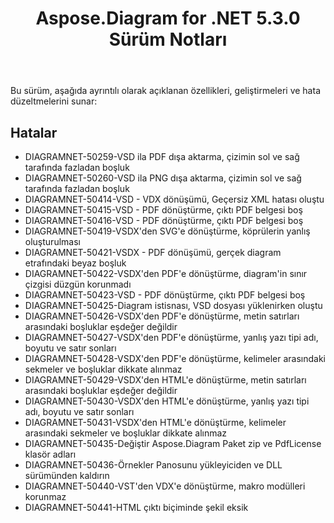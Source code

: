 ﻿---
title: Aspose.Diagram for .NET 5.3.0 Sürüm Notları
type: docs
weight: 70
url: /tr/net/aspose-diagram-for-net-5-3-0-release-notes/
---
Bu sürüm, aşağıda ayrıntılı olarak açıklanan özellikleri, geliştirmeleri ve hata düzeltmelerini sunar:
## **Hatalar**
- DIAGRAMNET-50259-VSD ila PDF dışa aktarma, çizimin sol ve sağ tarafında fazladan boşluk
- DIAGRAMNET-50260-VSD ila PNG dışa aktarma, çizimin sol ve sağ tarafında fazladan boşluk
- DIAGRAMNET-50414-VSD - VDX dönüşümü, Geçersiz XML hatası oluştu
- DIAGRAMNET-50415-VSD - PDF dönüştürme, çıktı PDF belgesi boş
- DIAGRAMNET-50416-VSD - PDF dönüştürme, çıktı PDF belgesi boş
- DIAGRAMNET-50419-VSDX'den SVG'e dönüştürme, köprülerin yanlış oluşturulması
- DIAGRAMNET-50421-VSDX - PDF dönüşümü, gerçek diagram etrafındaki beyaz boşluk
- DIAGRAMNET-50422-VSDX'den PDF'e dönüştürme, diagram'in sınır çizgisi düzgün korunmadı
- DIAGRAMNET-50423-VSD - PDF dönüştürme, çıktı PDF belgesi boş
- DIAGRAMNET-50425-Diagram istisnası, VSD dosyası yüklenirken oluştu
- DIAGRAMNET-50426-VSDX'den PDF'e dönüştürme, metin satırları arasındaki boşluklar eşdeğer değildir
- DIAGRAMNET-50427-VSDX'den PDF'e dönüştürme, yanlış yazı tipi adı, boyutu ve satır sonları
- DIAGRAMNET-50428-VSDX'den PDF'e dönüştürme, kelimeler arasındaki sekmeler ve boşluklar dikkate alınmaz
- DIAGRAMNET-50429-VSDX'den HTML'e dönüştürme, metin satırları arasındaki boşluklar eşdeğer değildir
- DIAGRAMNET-50430-VSDX'den HTML'e dönüştürme, yanlış yazı tipi adı, boyutu ve satır sonları
- DIAGRAMNET-50431-VSDX'den HTML'e dönüştürme, kelimeler arasındaki sekmeler ve boşluklar dikkate alınmaz
- DIAGRAMNET-50435-Değiştir Aspose.Diagram Paket zip ve PdfLicense klasör adları
- DIAGRAMNET-50436-Örnekler Panosunu yükleyiciden ve DLL sürümünden kaldırın
- DIAGRAMNET-50440-VST'den VDX'e dönüştürme, makro modülleri korunmaz
- DIAGRAMNET-50441-HTML çıktı biçiminde şekil eksik

